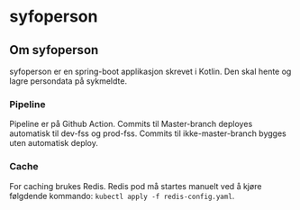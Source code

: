 # syfoperson

## Om syfoperson
syfoperson er en spring-boot applikasjon skrevet i Kotlin. Den skal hente og lagre persondata på sykmeldte.


### Pipeline
Pipeline er på Github Action.
Commits til Master-branch deployes automatisk til dev-fss og prod-fss.
Commits til ikke-master-branch bygges uten automatisk deploy.

### Cache

For caching brukes Redis. Redis pod må startes manuelt ved å kjøre følgdende kommando: `kubectl apply -f redis-config.yaml`.
